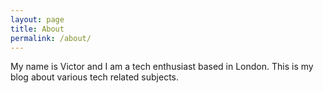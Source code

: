 ```yaml
---
layout: page
title: About
permalink: /about/
---
```


My name is Victor and I am a tech enthusiast based in London. This is my blog about various tech related subjects.
